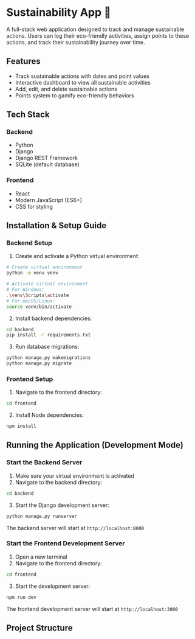# Sustainability App 🌱

A full-stack web application designed to track and manage sustainable actions. Users can log their eco-friendly activities, assign points to these actions, and track their sustainability journey over time.

## Features
- Track sustainable actions with dates and point values
- Interactive dashboard to view all sustainable activities
- Add, edit, and delete sustainable actions
- Points system to gamify eco-friendly behaviors

## Tech Stack

### Backend
- Python
- Django
- Django REST Framework
- SQLite (default database)

### Frontend
- React
- Modern JavaScript (ES6+)
- CSS for styling

## Installation & Setup Guide

### Backend Setup

1. Create and activate a Python virtual environment:
```bash
# Create virtual environment
python -m venv venv

# Activate virtual environment
# For Windows:
.\venv\Scripts\activate
# For macOS/Linux:
source venv/bin/activate
```

2. Install backend dependencies:
```bash
cd backend
pip install -r requirements.txt
```

3. Run database migrations:
```bash
python manage.py makemigrations
python manage.py migrate
```

### Frontend Setup

1. Navigate to the frontend directory:
```bash
cd frontend
```

2. Install Node dependencies:
```bash
npm install
```

## Running the Application (Development Mode)

### Start the Backend Server

1. Make sure your virtual environment is activated
2. Navigate to the backend directory:
```bash
cd backend
```

3. Start the Django development server:
```bash
python manage.py runserver
```
The backend server will start at `http://localhost:8000`

### Start the Frontend Development Server

1. Open a new terminal
2. Navigate to the frontend directory:
```bash
cd frontend
```

3. Start the development server:
```bash
npm run dev
```
The frontend development server will start at `http://localhost:3000`

## Project Structure